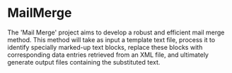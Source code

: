 # MailMerge
The 'Mail Merge' project aims to develop a robust and efficient mail merge method. This method will take as input a template text file, process it to identify specially marked-up text blocks, replace these blocks with corresponding data entries retrieved from an XML file, and ultimately generate output files containing the substituted text. 

